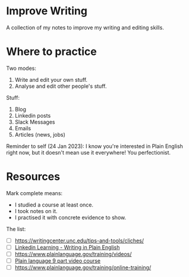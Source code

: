 # Improve Writing

A collection of my notes to improve my writing and editing skills.

# Where to practice

Two modes:

1. Write and edit your own stuff.
2. Analyse and edit other people's stuff.

Stuff:

1. Blog
2. Linkedin posts
3. Slack Messages
4. Emails
5. Articles (news, jobs)

Reminder to self (24 Jan 2023): I know you're interested in Plain English right now, but it doesn't mean use it everywhere! You perfectionist.

# Resources

Mark complete means:

* I studied a course at least once.
* I took notes on it.
* I practised it with concrete evidence to show.

The list:

- [ ] https://writingcenter.unc.edu/tips-and-tools/cliches/
- [ ] [Linkedin Learning - Writing in Plain English](https://www.linkedin.com/learning/writing-in-plain-english/)
- [ ] https://www.plainlanguage.gov/training/videos/
- [ ] [Plain language 9 part video course](https://academy.govloop.com/watch/hDzHyqdB4T7K3fjbvuGk8B)
- [ ] https://www.plainlanguage.gov/training/online-training/
